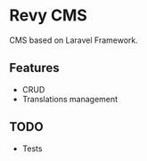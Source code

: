 # Revy CMS

CMS based on Laravel Framework.

## Features
* CRUD
* Translations management

## TODO
* Tests
